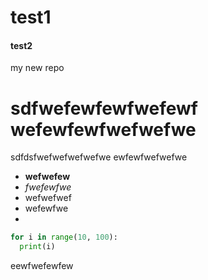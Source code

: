 # test1
#### test2
my new repo

sdfwefewfewfwefewf
wefewfewfwefwefwe
=================================
sdfdsfwefwefwefwefwe
ewfewfwefwefwe
  *  **wefwefew**
  * *fwefewfwe*
  * wefwefwef
  * wefewfwe
  * 
  

```python
for i in range(10, 100):
  print(i)
```

eewfwefewfew

